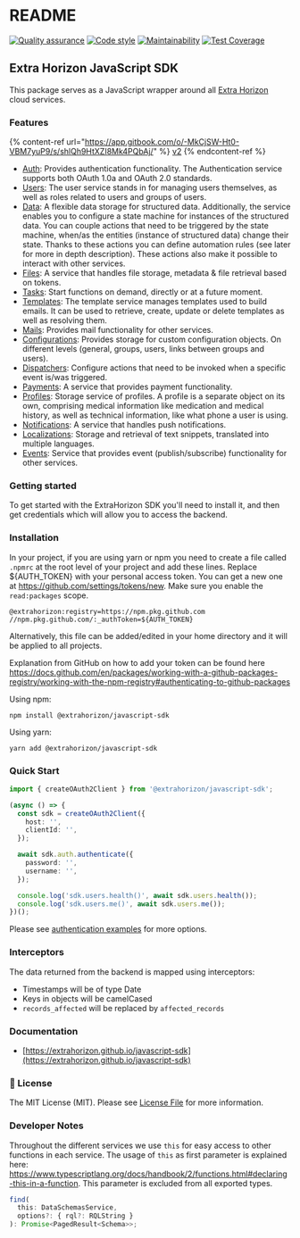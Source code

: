 # README

[![Quality assurance](https://github.com/ExtraHorizon/javascript-sdk/actions/workflows/qualilty-assurance.yml/badge.svg?branch=master)](https://github.com/ExtraHorizon/javascript-sdk/actions/workflows/qualilty-assurance.yml) [![Code style](https://github.com/ExtraHorizon/javascript-sdk/actions/workflows/code-style.yml/badge.svg?branch=master)](https://github.com/ExtraHorizon/javascript-sdk/actions/workflows/code-style.yml) [![Maintainability](https://api.codeclimate.com/v1/badges/baa71ad27c3ce167cd7d/maintainability)](https://codeclimate.com/github/ExtraHorizon/javascript-sdk/maintainability) [![Test Coverage](https://api.codeclimate.com/v1/badges/baa71ad27c3ce167cd7d/test\_coverage)](https://codeclimate.com/github/ExtraHorizon/javascript-sdk/test\_coverage)

## Extra Horizon JavaScript SDK

This package serves as a JavaScript wrapper around all [Extra Horizon](https://www.extrahorizon.com/cloud-services) cloud services.

### Features

{% content-ref url="https://app.gitbook.com/o/-MkCjSW-Ht0-VBM7yuP9/s/shlQh9HtXZI8Mk4PQbAj/" %}
[v2](https://app.gitbook.com/o/-MkCjSW-Ht0-VBM7yuP9/s/shlQh9HtXZI8Mk4PQbAj/)
{% endcontent-ref %}

* [Auth](https://developers.extrahorizon.io/services/?service=auth-service\&redirectToVersion=2): Provides authentication functionality. The Authentication service supports both OAuth 1.0a and OAuth 2.0 standards.
* [Users](https://developers.extrahorizon.io/services/?service=users-service\&redirectToVersion=1): The user service stands in for managing users themselves, as well as roles related to users and groups of users.
* [Data](https://developers.extrahorizon.io/services/?service=data-service\&redirectToVersion=1): A flexible data storage for structured data. Additionally, the service enables you to configure a state machine for instances of the structured data. You can couple actions that need to be triggered by the state machine, when/as the entities (instance of structured data) change their state. Thanks to these actions you can define automation rules (see later for more in depth description). These actions also make it possible to interact with other services.
* [Files](https://developers.extrahorizon.io/services/?service=files-service\&redirectToVersion=1): A service that handles file storage, metadata & file retrieval based on tokens.
* [Tasks](https://developers.extrahorizon.io/services/?service=tasks-service\&redirectToVersion=1): Start functions on demand, directly or at a future moment.
* [Templates](https://developers.extrahorizon.io/services/?service=templates-service\&redirectToVersion=1): The template service manages templates used to build emails. It can be used to retrieve, create, update or delete templates as well as resolving them.
* [Mails](https://developers.extrahorizon.io/services/?service=mail-service\&redirectToVersion=1): Provides mail functionality for other services.
* [Configurations](https://developers.extrahorizon.io/services/?service=configurations-service\&redirectToVersion=2): Provides storage for custom configuration objects. On different levels (general, groups, users, links between groups and users).
* [Dispatchers](https://developers.extrahorizon.io/services/?service=dispatchers-service\&redirectToVersion=1): Configure actions that need to be invoked when a specific event is/was triggered.
* [Payments](https://developers.extrahorizon.io/services/?service=payments-service\&redirectToVersion=1): A service that provides payment functionality.
* [Profiles](https://developers.extrahorizon.io/services/?service=profiles-service\&redirectToVersion=1): Storage service of profiles. A profile is a separate object on its own, comprising medical information like medication and medical history, as well as technical information, like what phone a user is using.
* [Notifications](https://developers.extrahorizon.io/services/?service=notifications-service\&redirectToVersion=1): A service that handles push notifications.
* [Localizations](https://developers.extrahorizon.io/services/?service=localizations-service\&redirectToVersion=1): Storage and retrieval of text snippets, translated into multiple languages.
* [Events](https://developers.extrahorizon.io/services/?service=events-service\&redirectToVersion=1): Service that provides event (publish/subscribe) functionality for other services.

### Getting started

To get started with the ExtraHorizon SDK you'll need to install it, and then get credentials which will allow you to access the backend.

### Installation

In your project, if you are using yarn or npm you need to create a file called `.npmrc` at the root level of your project and add these lines. Replace ${AUTH\_TOKEN} with your personal access token. You can get a new one at https://github.com/settings/tokens/new. Make sure you enable the `read:packages` scope.

```
@extrahorizon:registry=https://npm.pkg.github.com
//npm.pkg.github.com/:_authToken=${AUTH_TOKEN}
```

Alternatively, this file can be added/edited in your home directory and it will be applied to all projects.

Explanation from GitHub on how to add your token can be found here https://docs.github.com/en/packages/working-with-a-github-packages-registry/working-with-the-npm-registry#authenticating-to-github-packages

Using npm:

```
npm install @extrahorizon/javascript-sdk
```

Using yarn:

```
yarn add @extrahorizon/javascript-sdk
```

### Quick Start

```ts
import { createOAuth2Client } from '@extrahorizon/javascript-sdk';

(async () => {
  const sdk = createOAuth2Client({
    host: '',
    clientId: '',
  });

  await sdk.auth.authenticate({
    password: '',
    username: '',
  });

  console.log('sdk.users.health()', await sdk.users.health());
  console.log('sdk.users.me()', await sdk.users.me());
})();
```

Please see [authentication examples](https://extrahorizon.github.io/javascript-sdk/#/docs/examples/authentication) for more options.

### Interceptors

The data returned from the backend is mapped using interceptors:

* Timestamps will be of type Date
* Keys in objects will be camelCased
* `records_affected` will be replaced by `affected_records`

### Documentation

* [https://extrahorizon.github.io/javascript-sdk](https://extrahorizon.github.io/javascript-sdk)

### 🔑 License

The MIT License (MIT). Please see [License File](LICENSE/) for more information.

### Developer Notes

Throughout the different services we use `this` for easy access to other functions in each service. The usage of `this` as first parameter is explained here: https://www.typescriptlang.org/docs/handbook/2/functions.html#declaring-this-in-a-function. This parameter is excluded from all exported types.

```ts
find(
  this: DataSchemasService,
  options?: { rql?: RQLString }
): Promise<PagedResult<Schema>>;
```
